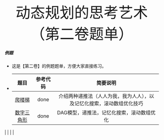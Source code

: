<div align=center >
  <font face="黑体" size=7>动态规划的思考艺术（第二卷题单）</font>
 </div>

##### 例题

- 这是【第二卷】的例题题单，方便大家直接练习。

- |                          题目                           | 参考代码 |                           简要说明                           |
  | :-----------------------------------------------------: | :------: | :----------------------------------------------------------: |
  | [爬楼梯](https://leetcode.cn/problems/climbing-stairs/) |   done   | 介绍两种递推法（人人为我，我为人人），以及记忆化搜索，滚动数组优化技巧 |
  |  [数字三角形](https://www.luogu.com.cn/problem/P1216)   |   done   |          DAG模型，递推法，记忆化搜索，滚动数组优化           |
|                                                         |          |                                                              |
  
  